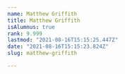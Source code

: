 ```yaml
---
name: Matthew Griffith
title: Matthew Griffith
isAlumnus: true
rank: 9.999
lastmod: "2021-08-16T15:15:25.447Z"
date: "2021-08-16T15:15:23.824Z"
slug: matthew-griffith

---
```

